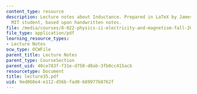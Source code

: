 ```yaml
---
content_type: resource
description: Lecture notes about Inductance. Prepared in LaTeX by James Silva, an
  MIT student, based upon handwritten notes.
file: /media/courses/8-022-physics-ii-electricity-and-magnetism-fall-2006/9ed060e4e112d56bfad0689977b8762f_lecture35.pdf
file_type: application/pdf
learning_resource_types:
- Lecture Notes
ocw_type: OCWFile
parent_title: Lecture Notes
parent_type: CourseSection
parent_uid: 40ce783f-f31e-d750-d8ab-3fb0cc415acb
resourcetype: Document
title: lecture35.pdf
uid: 9ed060e4-e112-d56b-fad0-689977b8762f
---
```


